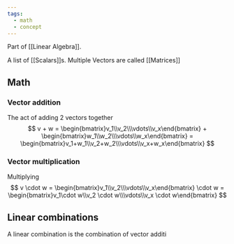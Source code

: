 ```yaml
---
tags:
  - math
  - concept
---
```


Part of [[Linear Algebra]].

A list of [[Scalars]]s. Multiple Vectors are called [[Matrices]]

## Math
### Vector addition
The act of adding 2 vectors together
$$
v + w = \begin{bmatrix}v_1\\v_2\\\vdots\\v_x\end{bmatrix} + \begin{bmatrix}w_1\\w_2\\\vdots\\w_x\end{bmatrix} = \begin{bmatrix}v_1+w_1\\v_2+w_2\\\vdots\\v_x+w_x\end{bmatrix}
$$

### Vector multiplication
Multiplying 
$$
v \cdot w = \begin{bmatrix}v_1\\v_2\\\vdots\\v_x\end{bmatrix} \cdot w = \begin{bmatrix}v_1\cdot w\\v_2 \cdot w\\\vdots\\v_x \cdot w\end{bmatrix}
$$

## Linear combinations

A linear combination is the combination of vector additi